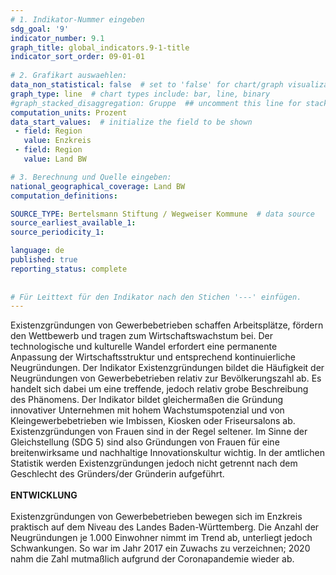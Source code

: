 ```yaml
---
# 1. Indikator-Nummer eingeben 
sdg_goal: '9'
indicator_number: 9.1
graph_title: global_indicators.9-1-title
indicator_sort_order: 09-01-01
 
# 2. Grafikart auswaehlen: 
data_non_statistical: false  # set to 'false' for chart/graph visualization 
graph_type: line  # chart types include: bar, line, binary 
#graph_stacked_disaggregation: Gruppe  ## uncomment this line for stacked bars. eplace 'Geschlecht' with the field of aggregation. 
computation_units: Prozent 
data_start_values:  # initialize the field to be shown  
 - field: Region 
   value: Enzkreis
 - field: Region 
   value: Land BW

# 3. Berechnung und Quelle eingeben: 
national_geographical_coverage: Land BW
computation_definitions: 

SOURCE_TYPE: Bertelsmann Stiftung / Wegweiser Kommune  # data source  
source_earliest_available_1: 
source_periodicity_1: 

language: de   
published: true 
reporting_status: complete
 
 
# Für Leittext für den Indikator nach den Stichen '---' einfügen. 
---
```

Existenzgründungen von Gewerbebetrieben schaffen Arbeitsplätze, fördern den Wettbewerb und tragen zum Wirtschaftswachstum bei. Der technologische und kulturelle Wandel erfordert eine permanente Anpassung der Wirtschaftsstruktur und entsprechend kontinuierliche Neugründungen. Der Indikator Existenzgründungen bildet die Häufigkeit der Neugründungen von Gewerbebetrieben relativ zur Bevölkerungszahl ab. Es handelt sich dabei um eine treffende, jedoch relativ grobe Beschreibung des Phänomens. Der Indikator bildet gleichermaßen die Gründung innovativer Unternehmen mit hohem Wachstumspotenzial und von Kleingewerbebetrieben wie Imbissen, Kiosken oder Friseursalons ab. Existenzgründungen von Frauen sind in der Regel seltener. Im Sinne der Gleichstellung (SDG 5) sind also Gründungen von Frauen für eine breitenwirksame und nachhaltige Innovationskultur wichtig. In der amtlichen Statistik werden Existenzgründungen jedoch nicht getrennt nach dem Geschlecht des Gründers/der Gründerin aufgeführt. <br>
<br>
**ENTWICKLUNG** <br>
<br>
Existenzgründungen von Gewerbebetrieben bewegen sich im Enzkreis praktisch auf dem Niveau des Landes Baden-Württemberg. Die Anzahl der Neugründungen je 1.000 Einwohner nimmt im Trend ab, unterliegt jedoch Schwankungen. So war im Jahr 2017 ein Zuwachs zu verzeichnen; 2020 nahm die Zahl mutmaßlich aufgrund der Coronapandemie wieder ab.
